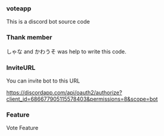 ### voteapp
This is a discord bot source code

### Thank member
しゃな and かわうそ was help to write this code.

### InviteURL
You can invite bot to this URL


https://discordapp.com/api/oauth2/authorize?client_id=686677905115578403&permissions=8&scope=bot

### Feature
Vote Feature

